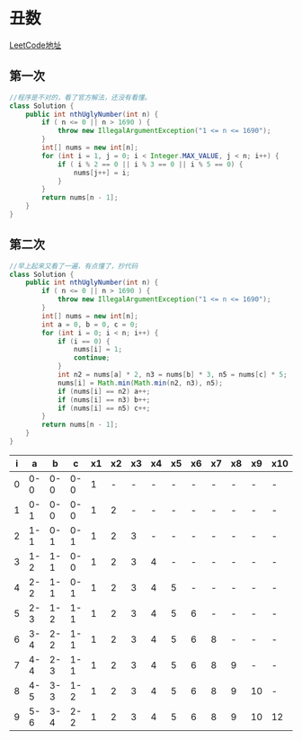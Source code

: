 # 丑数
[LeetCode地址](https://leetcode-cn.com/problems/chou-shu-lcof)

## 第一次
```java
//程序是不对的，看了官方解法，还没有看懂。
class Solution {
    public int nthUglyNumber(int n) {
        if ( n <= 0 || n > 1690 ) {
            throw new IllegalArgumentException("1 <= n <= 1690");
        }
        int[] nums = new int[n];
        for (int i = 1, j = 0; i < Integer.MAX_VALUE, j < n; i++) {
            if ( i % 2 == 0 || i % 3 == 0 || i % 5 == 0) {
                nums[j++] = i;
            }
        }
        return nums[n - 1];
    }
}
```
## 第二次
```java
//早上起来又看了一遍，有点懂了，抄代码
class Solution {
    public int nthUglyNumber(int n) {
        if ( n <= 0 || n > 1690 ) {
            throw new IllegalArgumentException("1 <= n <= 1690");
        }
        int[] nums = new int[n];
        int a = 0, b = 0, c = 0;
        for (int i = 0; i < n; i++) {
            if (i == 0) {
                nums[i] = 1;
                continue;
            }
            int n2 = nums[a] * 2, n3 = nums[b] * 3, n5 = nums[c] * 5;
            nums[i] = Math.min(Math.min(n2, n3), n5);
            if (nums[i] == n2) a++;
            if (nums[i] == n3) b++;
            if (nums[i] == n5) c++;
        }
        return nums[n - 1];
    }
}
```
|i|a|b|c|x1|x2|x3|x4|x5|x6|x7|x8|x9|x10|
|---|---|---|---|---|---|---|---|---|---|---|---|---|---|
|0|0-0|0-0|0-0|1|-|-|-|-|-|-|-|-|-|
|1|0-1|0-0|0-0|1|2|-|-|-|-|-|-|-|-|
|2|1-1|0-1|0-1|1|2|3|-|-|-|-|-|-|-|
|3|1-2|1-1|0-0|1|2|3|4|-|-|-|-|-|-|
|4|2-2|1-1|0-1|1|2|3|4|5|-|-|-|-|-|
|5|2-3|1-2|1-1|1|2|3|4|5|6|-|-|-|-|
|6|3-4|2-2|1-1|1|2|3|4|5|6|8|-|-|-|
|7|4-4|2-3|1-1|1|2|3|4|5|6|8|9|-|-|
|8|4-5|3-3|1-2|1|2|3|4|5|6|8|9|10|-|
|9|5-6|3-4|2-2|1|2|3|4|5|6|8|9|10|12|
